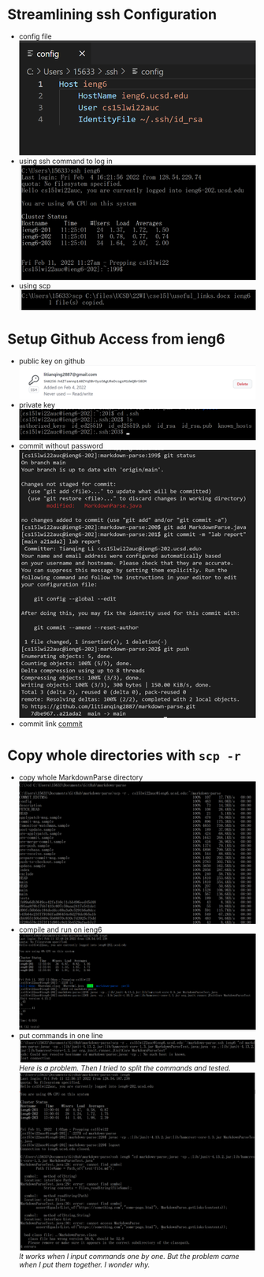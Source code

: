 # **Streamlining ssh Configuration**
* config file
![config](https://github.com/litianqing2887/cse15l-lab-reports/blob/main/ssh%20config.png?raw=true)
* using ssh command to log in
![ssh](https://github.com/litianqing2887/cse15l-lab-reports/blob/main/ssh%20loggin.png?raw=true)
* using scp
![scp](https://github.com/litianqing2887/cse15l-lab-reports/blob/main/scp%20ieng6.png?raw=true)


# **Setup Github Access from ieng6**
* public key on github
![public key](https://github.com/litianqing2887/cse15l-lab-reports/blob/main/public%20key.png?raw=true)
* private key
![private key](https://github.com/litianqing2887/cse15l-lab-reports/blob/main/private%20key.png?raw=true)
* commit without password
![change](https://github.com/litianqing2887/cse15l-lab-reports/blob/main/git%20change.png?raw=true)
* commit link
[commit](https://github.com/litianqing2887/markdown-parse/commit/a21ada201733a6864cba79abd0ed4d10ff7d6a7b)


# **Copy whole directories with `scp -r`**
* copy whole MarkdownParse directory
![copy](https://github.com/litianqing2887/cse15l-lab-reports/blob/main/scp%20-r.png?raw=true)
* compile and run on ieng6
![cpl and run](https://github.com/litianqing2887/cse15l-lab-reports/blob/main/ssh%20compile.png?raw=true)
* put commands in one line
![oneline](https://github.com/litianqing2887/cse15l-lab-reports/blob/main/oneline.png?raw=true)
*Here is a problem.*
*Then I tried to split the commands and tested.*
![problem](https://github.com/litianqing2887/cse15l-lab-reports/blob/main/scp%20and%20ssh.png?raw=true)
*It works when I input commands one by one. But the problem came when I put them together. I wonder why.*
